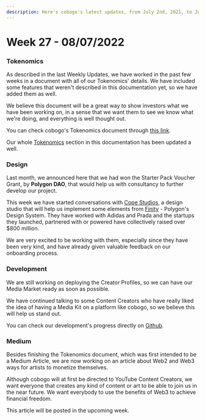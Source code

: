 ```yaml
---
description: Here's cobogo's latest updates, from July 2nd, 2021, to July 8, 2022
---
```


# Week 27 - 08/07/2022

### Tokenomics

As described in the last Weekly Updates, we have worked in the past few weeks in a document with all of our Tokenomics' details. We have included some features that weren't described in this documentation yet, so we have added them as well.

We believe this document will be a great way to show investors what we have been working on, in a sense that we want them to see we know what we're doing, and everything is well thought out.

You can check cobogo's Tokenomics document through [this link](https://drive.google.com/file/d/1ZU0nbnju3p-UilOdVNTFE1LOA60hl0Tn/view?usp=drivesdk).

Our whole [Tokenomics](broken-reference) section in this documentation has been updated a well.

### Design

Last month, we announced here that we had won the Starter Pack Voucher Grant, by **Polygon DAO**, that would help us with consultancy to further develop our project.

This week we have started conversations with [Cope Studios](https://cope.studio/), a design studio that will help us implement some elements from [Finity](https://finity.polygon.technology/) - Polygon's Design System. They have worked with Adidas and Prada and the startups they launched, partnered with or powered have collectively raised over $800 million.

We are very excited to be working with them, especially since they have been very kind, and have already given valuable feedback on our onboarding process.

### Development

We are still working on deploying the Creator Profiles, so we can have our Media Market ready as soon as possible.&#x20;

We have continued talking to some Content Creators who have really liked the idea of having a Media Kit on a platform like cobogo, so we believe this will help us stand out.

You can check our development's progress directly on [Github](https://github.com/cobogo-social).

### Medium

Besides finishing the Tokenomics document, which was first intended to be a Medium Article, we are now working on an article about Web2 and Web3 ways for artists to monetize themselves.

Although cobogo will at first be directed to YouTube Content Creators, we want everyone that creates any kind of content or art to be able to join us in the near future. We want everybody to use the benefits of Web3 to achieve financial freedom.

This article will be posted in the upcoming week.

